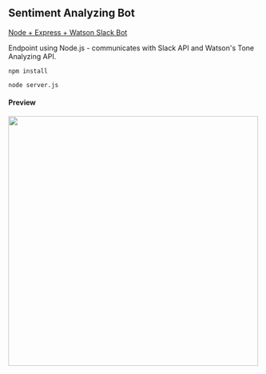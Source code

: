 ## Sentiment Analyzing Bot

[Node + Express + Watson Slack Bot](https://medium.com/@sueann.ioanis/creating-a-conversational-ai-slack-bot-843a9453128b)

Endpoint using Node.js - communicates with Slack API and Watson's Tone Analyzing API. 

`npm install`

`node server.js`



#### Preview

<img src="https://cdn-images-1.medium.com/max/1200/1*QwUIMxF9gVisCrfC-hvn7Q.png" width=500 />

